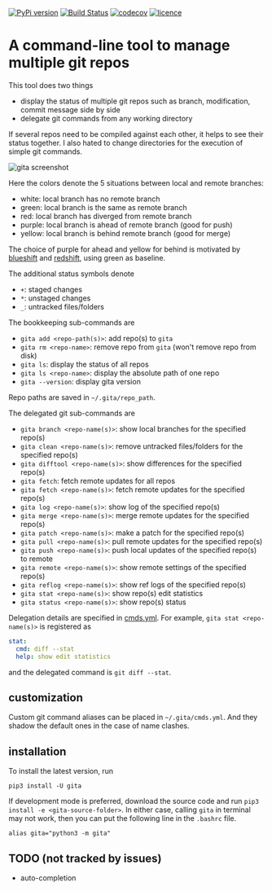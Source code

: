 [![PyPi version](https://img.shields.io/pypi/v/gita.svg)](https://pypi.org/project/gita/)
[![Build Status](https://travis-ci.org/nosarthur/gita.svg?branch=master)](https://travis-ci.org/nosarthur/gita)
[![codecov](https://codecov.io/gh/nosarthur/gita/branch/master/graph/badge.svg)](https://codecov.io/gh/nosarthur/gita)
[![licence](https://img.shields.io/pypi/l/gita.svg?style=flat)](https://github.com/nosarthur/gita/blob/master/LICENSE)

# A command-line tool to manage multiple git repos

This tool does two things

- display the status of multiple git repos such as branch, modification, commit message side by side
- delegate git commands from any working directory

If several repos need to be compiled against each other, it helps to see their
status together. I also hated to change directories for the execution of simple git commands.

![gita screenshot](https://github.com/nosarthur/gita/raw/master/screenshot.png)

Here the colors denote the 5 situations between local and remote branches:

- white: local branch has no remote branch
- green: local branch is the same as remote branch
- red: local branch has diverged from remote branch
- purple: local branch is ahead of remote branch (good for push)
- yellow: local branch is behind remote branch (good for merge)

The choice of purple for ahead and yellow for behind is motivated by
[blueshift](https://en.wikipedia.org/wiki/Blueshift) and [redshift](https://en.wikipedia.org/wiki/Redshift),
using green as baseline.

The additional status symbols denote

- `+`: staged changes
- `*`: unstaged changes
- `_`: untracked files/folders

The bookkeeping sub-commands are

- `gita add <repo-path(s)>`: add repo(s) to `gita`
- `gita rm <repo-name>`: remove repo from `gita` (won't remove repo from disk)
- `gita ls`: display the status of all repos
- `gita ls <repo-name>`: display the absolute path of one repo
- `gita --version`: display gita version

Repo paths are saved in `~/.gita/repo_path`.

The delegated git sub-commands are

- `gita branch <repo-name(s)>`: show local branches for the specified repo(s)
- `gita clean <repo-name(s)>`: remove untracked files/folders for the specified repo(s)
- `gita difftool <repo-name(s)>`: show differences for the specified repo(s)
- `gita fetch`: fetch remote updates for all repos
- `gita fetch <repo-name(s)>`: fetch remote updates for the specified repo(s)
- `gita log <repo-name(s)>`: show log of the specified repo(s)
- `gita merge <repo-name(s)>`: merge remote updates for the specified repo(s)
- `gita patch <repo-name(s)>`: make a patch for the specified repo(s)
- `gita pull <repo-name(s)>`: pull remote updates for the specified repo(s)
- `gita push <repo-name(s)>`: push local updates of the specified repo(s) to remote
- `gita remote <repo-name(s)>`: show remote settings of the specified repo(s)
- `gita reflog <repo-name(s)>`: show ref logs of the specified repo(s)
- `gita stat <repo-name(s)>`: show repo(s) edit statistics
- `gita status <repo-name(s)>`: show repo(s) status

Delegation details are specified in
[cmds.yml](https://github.com/nosarthur/gita/blob/master/gita/cmds.yml).
For example, `gita stat <repo-name(s)>` is registered as

```yaml
stat:
  cmd: diff --stat
  help: show edit statistics
```

and the delegated command is `git diff --stat`.

## customization

Custom git command aliases can be placed in `~/.gita/cmds.yml`.
And they shadow the default ones in the case of name clashes.

## installation

To install the latest version, run

```
pip3 install -U gita
```

If development mode is preferred,
download the source code and run `pip3 install -e <gita-source-folder>`.
In either case, calling `gita` in terminal may not work,
then you can put the following line in the `.bashrc` file.

```
alias gita="python3 -m gita"
```

## TODO (not tracked by issues)

- auto-completion
